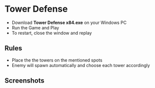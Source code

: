 # Tower Defense
-  Download **Tower Defense x84.exe** on your Windows PC
- Run the Game and Play
- To restart, close the window and replay

## Rules
-  Place the the towers on the mentioned spots
- Enemy will spawn automatically and choose each tower accordingly

## Screenshots
